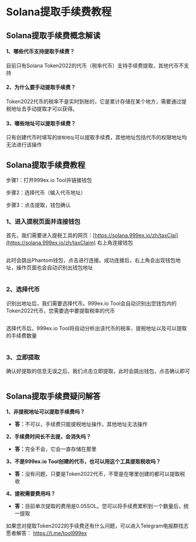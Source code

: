 # Solana提取手续费教程

## **Solana提取手续费概念解读**

#### **1、哪些代币支持提取手续费？**

目前只有Solana Token2022的代币（税率代币）支持手续费提取，其他代币不支持

#### **2、为什么要手动提取手续费？**

Token2022代币的税率不是实时到账的，它是累计存储在某个地方，需要通过提税地址去手动提取才可以获得。

#### **3、哪些地址可以提取手续费？**

只有创建代币时填写的`提税地址`可以提取手续费，其他地址包括代币的权限地址均无法进行该操作

## **Solana提取手续费教程**

步骤1：打开999ex.io Tool并链接钱包

步骤2：选择代币（输入代币地址）

步骤3：点击提取，钱包确认

### 1、进入提税页面并连接钱包

首先，我们需要进入提税工具的网页：[https://solana.999ex.io/zh/taxClai](https://solana.999ex.io/zh/taxClaim) 右上角连接钱包

<figure><img src="https://1885923539-files.gitbook.io/~/files/v0/b/gitbook-x-prod.appspot.com/o/spaces%2FnmLBiMxr5iATgeZGW8in%2Fuploads%2FFFbQCyc1Im8e1Mr2CX12%2F1%E9%93%BE%E6%8E%A5%E9%92%B1%E5%8C%85.png?alt=media&#x26;token=a394a1ed-fa71-4949-9e6d-6eb1e686672d" alt=""><figcaption></figcaption></figure>

此时会跳出Phantom钱包，点击进行连接。成功连接后，右上角会出现钱包地址，操作页面也会自动识别出钱包地址

<figure><img src="https://1885923539-files.gitbook.io/~/files/v0/b/gitbook-x-prod.appspot.com/o/spaces%2FnmLBiMxr5iATgeZGW8in%2Fuploads%2FKkY5YfJCEdKuVi42HPQM%2F2%E9%92%B1%E5%8C%85%E5%9C%B0%E5%9D%80.png?alt=media&#x26;token=b67eb6ff-b36c-449d-a586-28ecffa6e62f" alt=""><figcaption></figcaption></figure>

### 2、选择代币

识别出地址后，我们需要选择代币。999ex.io Tool会自动识别出您钱包内的Token2022代币，您需要选中要提取税率的代币

<figure><img src="https://1885923539-files.gitbook.io/~/files/v0/b/gitbook-x-prod.appspot.com/o/spaces%2FnmLBiMxr5iATgeZGW8in%2Fuploads%2FJiIUFGPlqFaxQQctYMX1%2F3%E9%80%89%E6%8B%A9%E4%BB%A3%E5%B8%81.png?alt=media&#x26;token=e18757a7-d967-4935-a69c-cd5b12bb56a2" alt=""><figcaption></figcaption></figure>

选择代币后，999ex.io Tool将自动分析出该代币的税率、提税地址以及可以提取的手续费数量

<figure><img src="https://1885923539-files.gitbook.io/~/files/v0/b/gitbook-x-prod.appspot.com/o/spaces%2FnmLBiMxr5iATgeZGW8in%2Fuploads%2Flm25VTaG4iFm37icHCiG%2F4%E6%8F%90%E5%8F%96.png?alt=media&#x26;token=693f789f-cf60-4ad2-bc9d-d1a1ee6ff23a" alt=""><figcaption></figcaption></figure>

### 3、立即提取

确认好提取的信息无误之后，我们点击立即提取，此时会跳出钱包，点击确认即可

<figure><img src="https://1885923539-files.gitbook.io/~/files/v0/b/gitbook-x-prod.appspot.com/o/spaces%2FnmLBiMxr5iATgeZGW8in%2Fuploads%2FWCamtvr4wfX0sDVNYCsq%2F5%E9%92%B1%E5%8C%85%E7%A1%AE%E8%AE%A4.png?alt=media&#x26;token=dc8c87d0-8d68-4352-9729-0986ae332d5e" alt=""><figcaption></figcaption></figure>

## **Solana提取手续费疑问解答**

**1、非提税地址可以提取手续费吗？**

* **答：**&#x4E0D;可以，手续费只能提税地址操作，其他地址无法操作

**2、手续费时间长不去提，会消失吗？**

* **答：**&#x5B8C;全不会，它会一直存储在那里

**3、不是999ex.io Tool创建的代币，也可以用这个工具提取税收吗？**

* **答：**&#x6CA1;有问题，只要是Token2022代币，不管是在哪里创建的都可以提取税收

**4、提税需要费用吗？**

* **答：**&#x76EE;前单次提取的费用是0.05SOL。您可以将手续费累积到一个数量后，统一提取

如果您对提取Token2022的手续费还有什么问题，可以进入Telegram电报群找志愿者解答： <https://t.me/tool999ex>
